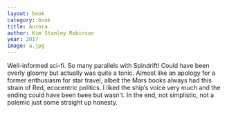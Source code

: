 ```yaml
---
layout: book
category: book
title: Aurora
author: Kim Stanley Robinson
year: 2017
image: a.jpg
---
```

Well-informed sci-fi. So many parallels with Spindrift!  Could have been overly gloomy but actually was quite a tonic.  Almost like an apology for a former enthusiasm for star travel, albeit the Mars books always had this strain of Red, ecocentric politics.  I liked the ship’s voice very much and the ending could have been twee but wasn't.  In the end, not simplistic, not a polemic just some straight up honesty.
